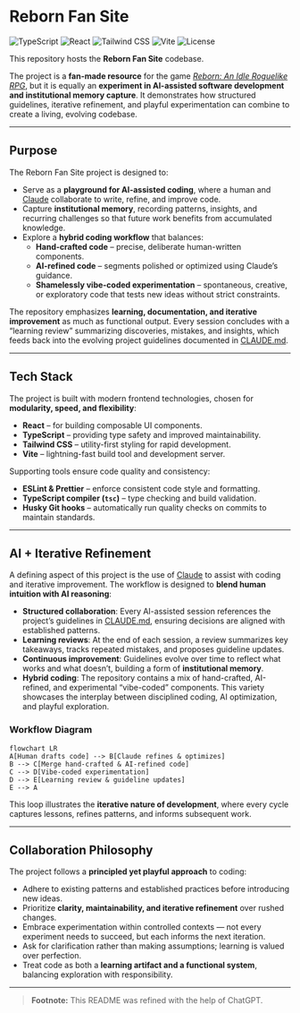 # Reborn Fan Site

![TypeScript](https://img.shields.io/badge/TypeScript-3178C6?logo=typescript&logoColor=white)
![React](https://img.shields.io/badge/React-20232A?logo=react&logoColor=61DAFB)
![Tailwind CSS](https://img.shields.io/badge/Tailwind%20CSS-38B2AC?logo=tailwind-css&logoColor=white)
![Vite](https://img.shields.io/badge/Vite-646CFF?logo=vite&logoColor=white)
![License](https://img.shields.io/badge/License-All%20Rights%20Reserved-red)

This repository hosts the **Reborn Fan Site** codebase.  

The project is a **fan-made resource** for the game *[Reborn: An Idle Roguelike RPG](https://store.steampowered.com/app/2850000/Reborn_An_Idle_Roguelike_RPG/)*, but it is equally an **experiment in AI-assisted software development and institutional memory capture**. It demonstrates how structured guidelines, iterative refinement, and playful experimentation can combine to create a living, evolving codebase.  

---

## Purpose

The Reborn Fan Site project is designed to:  

- Serve as a **playground for AI-assisted coding**, where a human and [Claude](https://claude.ai/) collaborate to write, refine, and improve code.  
- Capture **institutional memory**, recording patterns, insights, and recurring challenges so that future work benefits from accumulated knowledge.  
- Explore a **hybrid coding workflow** that balances:  
  - **Hand-crafted code** – precise, deliberate human-written components.  
  - **AI-refined code** – segments polished or optimized using Claude’s guidance.  
  - **Shamelessly vibe-coded experimentation** – spontaneous, creative, or exploratory code that tests new ideas without strict constraints.  

The repository emphasizes **learning, documentation, and iterative improvement** as much as functional output. Every session concludes with a “learning review” summarizing discoveries, mistakes, and insights, which feeds back into the evolving project guidelines documented in [CLAUDE.md](./CLAUDE.md).  

---

## Tech Stack

The project is built with modern frontend technologies, chosen for **modularity, speed, and flexibility**:  

- **React** – for building composable UI components.  
- **TypeScript** – providing type safety and improved maintainability.  
- **Tailwind CSS** – utility-first styling for rapid development.  
- **Vite** – lightning-fast build tool and development server.  

Supporting tools ensure code quality and consistency:  

- **ESLint & Prettier** – enforce consistent code style and formatting.  
- **TypeScript compiler (`tsc`)** – type checking and build validation.  
- **Husky Git hooks** – automatically run quality checks on commits to maintain standards.  

---

## AI + Iterative Refinement

A defining aspect of this project is the use of [Claude](https://claude.ai/) to assist with coding and iterative improvement. The workflow is designed to **blend human intuition with AI reasoning**:  

- **Structured collaboration**: Every AI-assisted session references the project’s guidelines in [CLAUDE.md](./CLAUDE.md), ensuring decisions are aligned with established patterns.  
- **Learning reviews**: At the end of each session, a review summarizes key takeaways, tracks repeated mistakes, and proposes guideline updates.  
- **Continuous improvement**: Guidelines evolve over time to reflect what works and what doesn’t, building a form of **institutional memory**.  
- **Hybrid coding**: The repository contains a mix of hand-crafted, AI-refined, and experimental “vibe-coded” components. This variety showcases the interplay between disciplined coding, AI optimization, and playful exploration.  

### Workflow Diagram

```mermaid
flowchart LR
A[Human drafts code] --> B[Claude refines & optimizes]
B --> C[Merge hand-crafted & AI-refined code]
C --> D[Vibe-coded experimentation]
D --> E[Learning review & guideline updates]
E --> A
```

This loop illustrates the **iterative nature of development**, where every cycle captures lessons, refines patterns, and informs subsequent work.  

---

## Collaboration Philosophy

The project follows a **principled yet playful approach** to coding:  

- Adhere to existing patterns and established practices before introducing new ideas.  
- Prioritize **clarity, maintainability, and iterative refinement** over rushed changes.  
- Embrace experimentation within controlled contexts — not every experiment needs to succeed, but each informs the next iteration.  
- Ask for clarification rather than making assumptions; learning is valued over perfection.  
- Treat code as both a **learning artifact and a functional system**, balancing exploration with responsibility.  

---

> **Footnote:** This README was refined with the help of ChatGPT.
